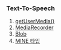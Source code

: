 ### Text-To-Speech

1. [getUserMedia()](https://developer.mozilla.org/en-US/docs/Web/API/MediaDevices/getUserMedia)
2. [MediaRecorder](https://developer.mozilla.org/en-US/docs/Web/API/MediaRecorder)
3. [Blob](https://developer.mozilla.org/ko/docs/Web/API/Blob)
4. [MINE 타입](https://developer.mozilla.org/ko/docs/Web/HTTP/Basics_of_HTTP/MIME_types)

